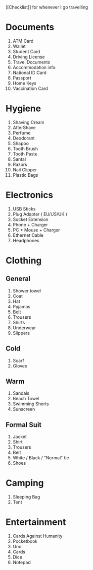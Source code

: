 [[Checklist]] for whenever I go travelling

# Documents

1. ATM Card
2. Wallet
3. Student Card
4. Driving License
5. Travel Documents
6. Accommodation info
7. National ID Card
8. Passport
9. Home Keys
10. Vaccination Card

# Hygiene

1. Shaving Cream
2. AfterShave
3. Perfume
4. Deodorant
5. Shapoo
6. Tooth Brush
7. Tooth Paste
8. Santal
9. Razors
10. Nail Clipper
11. Plastic Bags

# Electronics

1. USB Sticks
2. Plug Adapter ( EU/US/UK )
3. Socket Extension
4. Phone + Charger
5. PC + Mouse + Charger
6. Ethernet Cable
7. Headphones

# Clothing

## General
1. Shower towel
2. Coat
3. Hat
4. Pyjamas
5. Belt
6. Trousers
7. Shirts
8. Underwear
9. Slippers

## Cold
1. Scarf
2. Gloves

## Warm
1. Sandals
2. Beach Towel
3. Swimming Shorts
4. Sunscreen

## Formal Suit
1. Jacket
2. Shirt
3. Trousers
4. Belt
5. White / Black / "Normal" tie
6. Shoes

# Camping
1. Sleeping Bag
2. Tent

# Entertainment
1. Cards Against Humanity
2. Pocketbook
3. Uno
4. Cards
5. Dice
6. Notepad




